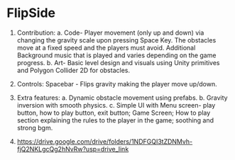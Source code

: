 # FlipSide
1. Contribution:
   a. Code- Player movement (only up and down) via changing the gravity scale upon pressing Space Key. The obstacles move at a fixed speed and the players must avoid. Additional Background music that is played and 
            varies depending on the game progress.
   b. Art- Basic level design and visuals using Unity primitives and Polygon Collider 2D for obstacles.

2. Controls:
   Spacebar - Flips gravity making the player move up/down.
   
3. Extra features:
   a. Dynamic obstacle movement using prefabs.
   b. Gravity inversion with smooth physics.
   c. Simple UI with Menu screen- play button, how to play button, exit button; Game Screen; How to play section explaining the rules to the player in the game; soothing and strong bgm.

4. https://drive.google.com/drive/folders/1NDFGQI3tZDNMvh-fjQ2NKLgcQg2hNvRw?usp=drive_link

